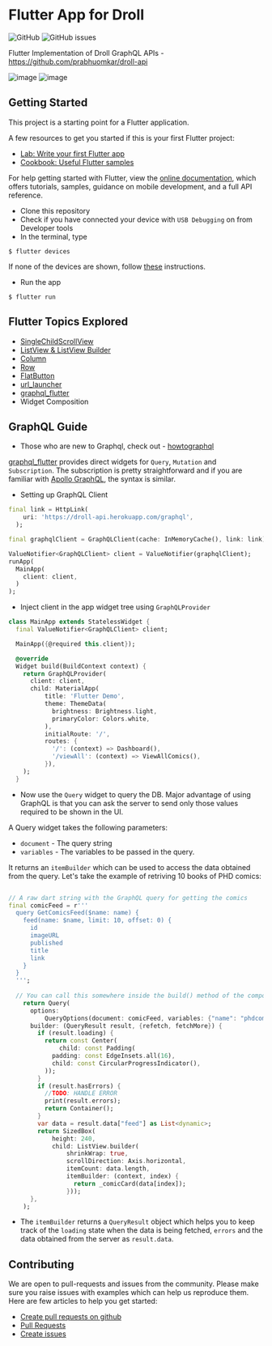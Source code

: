 # Flutter App for Droll 
![GitHub](https://img.shields.io/github/license/vishal-android-freak/Droll-flutter)
![GitHub issues](https://img.shields.io/github/issues/vishal-android-freak/Droll-flutter)

Flutter Implementation of Droll GraphQL APIs - https://github.com/prabhuomkar/droll-api

![image](https://user-images.githubusercontent.com/5111523/69413282-8771d200-0d36-11ea-9a10-d27aa16fca9a.png)
![image](https://user-images.githubusercontent.com/5111523/69413210-64472280-0d36-11ea-9bd8-994f6720f539.png)

## Getting Started

This project is a starting point for a Flutter application.

A few resources to get you started if this is your first Flutter project:

- [Lab: Write your first Flutter app](https://flutter.dev/docs/get-started/codelab)
- [Cookbook: Useful Flutter samples](https://flutter.dev/docs/cookbook)

For help getting started with Flutter, view the
[online documentation](https://flutter.dev/docs), which offers tutorials,
samples, guidance on mobile development, and a full API reference.


- Clone this repository
- Check if you have connected your device with `USB Debugging` on from Developer tools
- In the terminal, type

```$ flutter devices```

If none of the devices are shown, follow [these](https://flutter.dev/docs/get-started/install) instructions.

- Run the app

```$ flutter run```

## Flutter Topics Explored

- [SingleChildScrollView](https://api.flutter.dev/flutter/widgets/SingleChildScrollView-class.html)
- [ListView & ListView Builder](https://api.flutter.dev/flutter/widgets/ListView/ListView.builder.html)
- [Column](https://api.flutter.dev/flutter/widgets/Column-class.html)
- [Row](https://api.flutter.dev/flutter/widgets/Row-class.html)
- [FlatButton](https://api.flutter.dev/flutter/material/FlatButton-class.html)
- [url_launcher](https://pub.dev/packages/url_launcher)
- [graphql_flutter](https://pub.dev/packages/graphql_flutter)
- Widget Composition

## GraphQL Guide

- Those who are new to Graphql, check out - [howtographql](https://www.howtographql.com/)

[graphql_flutter](https://pub.dev/packages/graphql_flutter) provides direct widgets for `Query`, `Mutation` and `Subscription`. The subscription is pretty straightforward and if you are familiar with [Apollo GraphQL](https://www.apollographql.com/docs/react/api/apollo-client/), the syntax is similar.

- Setting up GraphQL Client
```dart
final link = HttpLink(
    uri: 'https://droll-api.herokuapp.com/graphql',
  );

final graphqlClient = GraphQLClient(cache: InMemoryCache(), link: link);

ValueNotifier<GraphQLClient> client = ValueNotifier(graphqlClient);
runApp(
  MainApp(
    client: client,
  )
);
```
- Inject client in the app widget tree using `GraphQLProvider`
```dart
class MainApp extends StatelessWidget {
  final ValueNotifier<GraphQLClient> client;

  MainApp({@required this.client});

  @override
  Widget build(BuildContext context) {
    return GraphQLProvider(
      client: client,
      child: MaterialApp(
          title: 'Flutter Demo',
          theme: ThemeData(
            brightness: Brightness.light,
            primaryColor: Colors.white,
          ),
          initialRoute: '/',
          routes: {
            '/': (context) => Dashboard(),
            '/viewAll': (context) => ViewAllComics(),
          }),
    );
  }
```
- Now use the `Query` widget to query the DB. Major advantage of using GraphQL is that you can ask the server to send only those values required to be shown in the UI.

A Query widget takes the following parameters:
- `document` - The query string
- `variables` - The variables to be passed in the query.

It returns an `itemBuilder` which can be used to access the data obtained from the query. Let's take the example of retriving 10 books of PHD comics:
```dart

// A raw dart string with the GraphQL query for getting the comics
final comicFeed = r'''
  query GetComicsFeed($name: name) {
    feed(name: $name, limit: 10, offset: 0) {
      id
      imageURL
      published
      title
      link
    }
  }
  ''';
  
  // You can call this somewhere inside the build() method of the component
    return Query(
      options:
          QueryOptions(document: comicFeed, variables: {"name": "phdcomic"}),
      builder: (QueryResult result, {refetch, fetchMore}) {
        if (result.loading) {
          return const Center(
              child: const Padding(
            padding: const EdgeInsets.all(16),
            child: const CircularProgressIndicator(),
          ));
        }
        if (result.hasErrors) {
          //TODO: HANDLE ERROR
          print(result.errors);
          return Container();
        }
        var data = result.data["feed"] as List<dynamic>;
        return SizedBox(
            height: 240,
            child: ListView.builder(
                shrinkWrap: true,
                scrollDirection: Axis.horizontal,
                itemCount: data.length,
                itemBuilder: (context, index) {
                  return _comicCard(data[index]);
                }));
      },
    );
```
- The `itemBuilder` returns a `QueryResult` object which helps you to keep track of the `loading` state when the data is being fetched, `errors` and the data obtained from the server as `result.data`.

## Contributing

We are open to pull-requests and issues from the community. Please make sure you raise issues with examples which can help us reproduce them. Here are few articles to help you get started:

- [Create pull requests on github](https://opensource.com/article/19/7/create-pull-request-github)
- [Pull Requests](https://help.github.com/en/github/collaborating-with-issues-and-pull-requests/creating-a-pull-request)
- [Create issues](https://help.github.com/en/github/managing-your-work-on-github/creating-an-issue)
